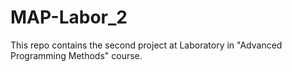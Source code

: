 # MAP-Labor_2
This repo contains the second project at Laboratory in "Advanced Programming Methods" course.
